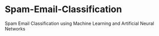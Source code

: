 # Spam-Email-Classification
Spam Email Classification using Machine Learning and  Artificial Neural Networks
